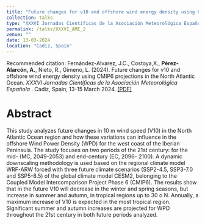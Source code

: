 ```yaml
---
title: "Future changes for v10 and offshore wind energy density using CMIP6 projections in the North Atlantic Ocean"
collection: talks
type: "XXXVI Jornadas Científicas de la Asociación Meteorológica Española"
permalink: /talks/XXXVI_AME_2
venue: ""
date: 13-03-2024
location: "Cadiz, Spain"
---
```


Recommended citation: Fernández-Alvarez, J.C., Costoya,X., <b>Pérez-Alarcón, A.</b>, Nieto, R., Gimeno, L. (2024). 
Future changes for v10 and offshore wind energy density using CMIP6 projections in the North Atlantic Ocean. <i> XXXVI Jornadas Científicas de la Asociación Meteorológica Española </i>. Cadiz, Spain,
13-15 March 2024. <a href="https://jornadas.ame-web.org/wp-content/uploads/2024/03/18-06-FINAL_Resumen_Jose_Carlos_Fernandez_Alvarez_VER-2.0.pdf"
                    target="blank">[PDF]</a>


# Abstract
This study analyzes future changes in 10 m wind speed (V10) in the North Atlantic Ocean region and how these
variations can influence in the offshore Wind Power Density (WPD) for the west coast of the Iberian Peninsula.
The study focuses on two periods of the 21st century: for the mid- (MC, 2049-2053) and end-century (EC, 2096-
2100). A dynamic downscaling methodology is used based on the regional climate model WRF-ARW forced with
three future climate scenarios (SSP2-4.5, SSP3-7.0 and SSP5-8.5) of the global climate model CESM2, belonging
to the Coupled Model Intercomparison Project Phase 6 (CMIP6). The results show that in the future V10 will
decrease in the winter and spring seasons, but increase in summer and autumn, in tropical regions up to 30 o
N. Annually, a maximum increase of V10 is expected in the most tropical region. Significant summer and autumn
increases are projected for WPD throughout the 21st century in both future periods analyzed.
